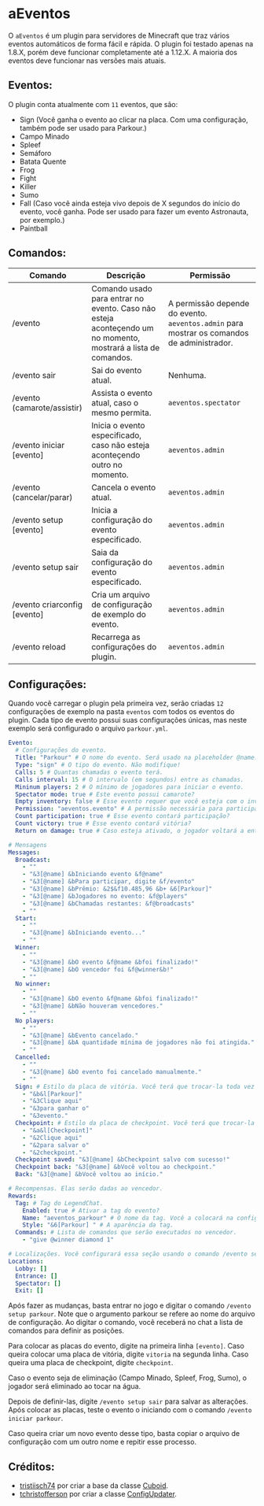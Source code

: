 # aEventos

O ``aEventos`` é um plugin para servidores de Minecraft que traz vários eventos automáticos de forma fácil e rápida. O plugin foi testado apenas na 1.8.X, porém deve funcionar completamente até a 1.12.X. A maioria dos eventos deve funcionar nas versões mais atuais.

## Eventos:
O plugin conta atualmente com ``11`` eventos, que são:
* Sign (Você ganha o evento ao clicar na placa. Com uma configuração, também pode ser usado para Parkour.)
* Campo Minado
* Spleef
* Semáforo
* Batata Quente
* Frog
* Fight
* Killer
* Sumo
* Fall (Caso você ainda esteja vivo depois de X segundos do início do evento, você ganha. Pode ser usado para fazer um evento Astronauta, por exemplo.)
* Paintball


## Comandos:
|Comando         |Descrição                      |Permissão                    |
|----------------|-------------------------------|-----------------------------|
|/evento        | Comando usado para entrar no evento. Caso não esteja aconteçendo um no momento, mostrará a lista de comandos.|A permissão depende do evento. `aeventos.admin` para mostrar os comandos de administrador.           |
|/evento sair    |Sai do evento atual.|Nenhuma.       |
|/evento (camarote/assistir) |Assista o evento atual, caso o mesmo permita.	     |`aeventos.spectator`			   |
|/evento iniciar [evento]|Inicia o evento especificado, caso não esteja aconteçendo outro no momento.|`aeventos.admin`			   |
|/evento (cancelar/parar)|Cancela o evento atual.|`aeventos.admin`	
|/evento setup [evento] |Inicia a configuração do evento especificado.|`aeventos.admin`			   |
|/evento setup sair|Saia da configuração do evento especificado.|`aeventos.admin`			   |
|/evento criarconfig [evento] |Cria um arquivo de configuração de exemplo do evento.|`aeventos.admin`			   |
|/evento reload|Recarrega as configurações do plugin.	     |`aeventos.admin`			   |


## Configurações:

Quando você carregar o plugin pela primeira vez, serão criadas ``12`` configurações de exemplo na pasta ``eventos`` com todos os eventos do plugin. Cada tipo de evento possui suas configurações únicas, mas neste exemplo será configurado o arquivo ``parkour.yml``.

```yml
Evento:
  # Configurações do evento.
  Title: "Parkour" # O nome do evento. Será usado na placeholder @name.
  Type: "sign" # O tipo do evento. Não modifique!
  Calls: 5 # Quantas chamadas o evento terá.
  Calls interval: 15 # O intervalo (em segundos) entre as chamadas.
  Mininum players: 2 # O mínimo de jogadores para iniciar o evento.
  Spectator mode: true # Este evento possui camarote?
  Empty inventory: false # Esse evento requer que você esteja com o inventário vazio?
  Permission: "aeventos.evento" # A permissão necessária para participar do evento.
  Count participation: true # Esse evento contará participação?
  Count victory: true # Esse evento contará vitória?
  Return on damage: true # Caso esteja ativado, o jogador voltará a entrada ou ao checkpoint ao tomar dano de queda.

# Mensagens
Messages:
  Broadcast:
    - ""
    - "&3[@name] &bIniciando evento &f@name"
    - "&3[@name] &bPara participar, digite &f/evento"
    - "&3[@name] &bPrêmio: &2$&f10.485,96 &b+ &6[Parkour]"
    - "&3[@name] &bJogadores no evento: &f@players"
    - "&3[@name] &bChamadas restantes: &f@broadcasts"
    - ""
  Start:
    - ""
    - "&3[@name] &bIniciando evento..."
    - ""
  Winner:
    - ""
    - "&3[@name] &bO evento &f@name &bfoi finalizado!"
    - "&3[@name] &bO vencedor foi &f@winner&b!"
    - ""
  No winner:
    - ""
    - "&3[@name] &bO evento &f@name &bfoi finalizado!"
    - "&3[@name] &bNão houveram vencedores."
    - ""
  No players:
    - ""
    - "&3[@name] &bEvento cancelado."
    - "&3[@name] &bA quantidade mínima de jogadores não foi atingida."
    - ""
  Cancelled:
    - ""
    - "&3[@name] &bO evento foi cancelado manualmente."
    - ""
  Sign: # Estilo da placa de vitória. Você terá que trocar-la toda vez que fizer uma modificação aqui.
    - "&b&l[Parkour]"
    - "&3Clique aqui"
    - "&3para ganhar o"
    - "&3evento."
  Checkpoint: # Estilo da placa de checkpoint. Você terá que trocar-la toda vez que fizer uma modificação aqui.
    - "&a&l[Checkpoint]"
    - "&2Clique aqui"
    - "&2para salvar o"
    - "&2checkpoint."
  Checkpoint saved: "&3[@name] &bCheckpoint salvo com sucesso!"
  Checkpoint back: "&3[@name] &bVocê voltou ao checkpoint."
  Back: "&3[@name] &bVocê voltou ao início."

# Recompensas. Elas serão dadas ao vencedor.
Rewards:
  Tag: # Tag do LegendChat.
    Enabled: true # Ativar a tag do evento?
    Name: "aeventos_parkour" # O nome da tag. Você a colocará na configuração do LegendChat. Nesse caso, {aeventos_parkour}
    Style: "&6[Parkour] " # A aparência da tag.
  Commands: # Lista de comandos que serão executados no vencedor.
    - "give @winner diamond 1"

# Localizações. Você configurará essa seção usando o comando /evento setup parkour
Locations:
  Lobby: []
  Entrance: []
  Spectator: []
  Exit: []

```

Após fazer as mudanças, basta entrar no jogo e digitar o comando ``/evento setup parkour``. Note que o argumento parkour se refere ao nome do arquivo de configuração. Ao digitar o comando, você receberá no chat a lista de comandos para definir as posições.

Para colocar as placas do evento, digite na primeira linha ``[evento]``. Caso queira colocar uma placa de vitória, digite ``vitoria`` na segunda linha. Caso queira uma placa de checkpoint, digite ``checkpoint``. 

Caso o evento seja de eliminação (Campo Minado, Spleef, Frog, Sumo), o jogador será eliminado ao tocar na água.

Depois de definir-las, digite ``/evento setup sair`` para salvar as alterações. Após colocar as placas, teste o evento o iniciando com o comando ``/evento iniciar parkour``. 

Caso queira criar um novo evento desse tipo, basta copiar o arquivo de configuração com um outro nome e repitir esse processo.

## Créditos:

- [tristiisch74](https://www.spigotmc.org/members/tristiisch74.149406/) por criar a base da classe [Cuboid](https://www.spigotmc.org/threads/region-cuboid.329859/).
- [tchristofferson](https://github.com/tchristofferson) por criar a classe [ConfigUpdater](https://github.com/tchristofferson/Config-Updater).